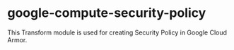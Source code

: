 # google-compute-security-policy
This Transform module is used for creating Security Policy in Google Cloud Armor.
